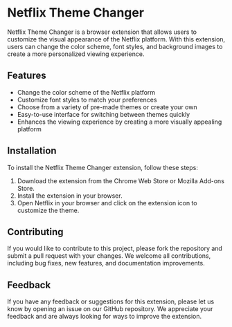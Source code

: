 # Netflix Theme Changer

Netflix Theme Changer is a browser extension that allows users to customize the visual appearance of the Netflix platform. With this extension, users can change the color scheme, font styles, and background images to create a more personalized viewing experience.

## Features

- Change the color scheme of the Netflix platform
- Customize font styles to match your preferences
- Choose from a variety of pre-made themes or create your own
- Easy-to-use interface for switching between themes quickly
- Enhances the viewing experience by creating a more visually appealing platform

## Installation

To install the Netflix Theme Changer extension, follow these steps:

1. Download the extension from the Chrome Web Store or Mozilla Add-ons Store.
2. Install the extension in your browser.
3. Open Netflix in your browser and click on the extension icon to customize the theme.

## Contributing

If you would like to contribute to this project, please fork the repository and submit a pull request with your changes. We welcome all contributions, including bug fixes, new features, and documentation improvements.

## Feedback

If you have any feedback or suggestions for this extension, please let us know by opening an issue on our GitHub repository. We appreciate your feedback and are always looking for ways to improve the extension.
